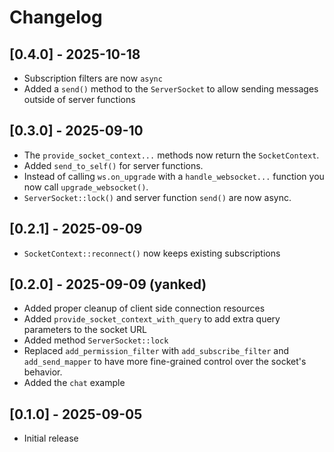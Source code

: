 # Changelog

## [0.4.0] - 2025-10-18

- Subscription filters are now `async`
- Added a `send()` method to the `ServerSocket` to allow sending messages outside of server functions


## [0.3.0] - 2025-09-10

- The `provide_socket_context...` methods now return the `SocketContext`.
- Added `send_to_self()` for server functions.
- Instead of calling `ws.on_upgrade` with a `handle_websocket...` function you now call `upgrade_websocket()`.
- `ServerSocket::lock()` and server function `send()` are now async.

## [0.2.1] - 2025-09-09

- `SocketContext::reconnect()` now keeps existing subscriptions

## [0.2.0] - 2025-09-09 (yanked)

- Added proper cleanup of client side connection resources
- Added `provide_socket_context_with_query` to add extra query parameters to the socket URL
- Added method `ServerSocket::lock`
- Replaced `add_permission_filter` with `add_subscribe_filter` and `add_send_mapper` to have more
  fine-grained control over the socket's behavior.
- Added the `chat` example

## [0.1.0] - 2025-09-05

- Initial release
